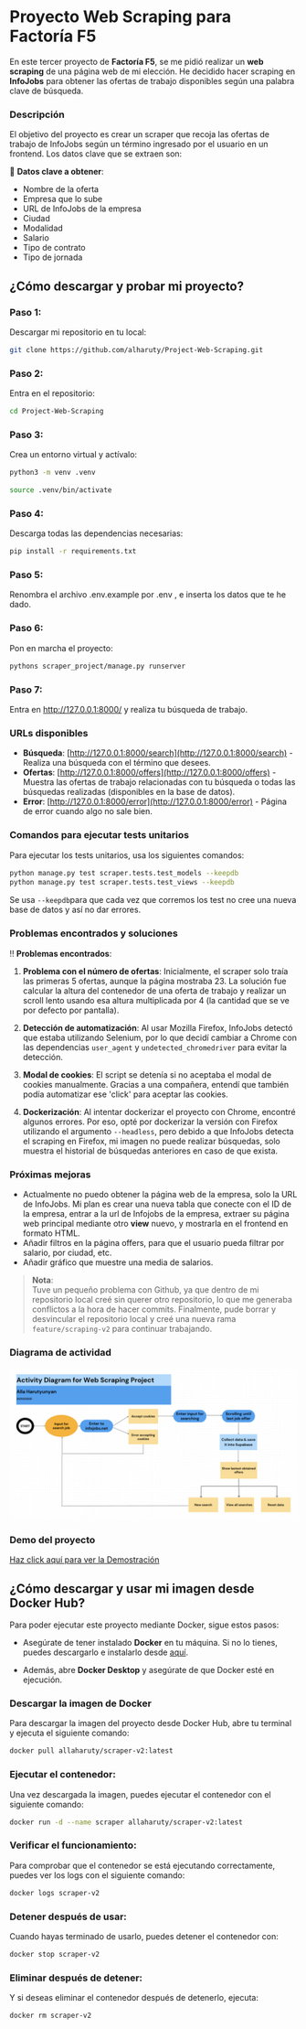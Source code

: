 # Proyecto Web Scraping para Factoría F5

En este tercer proyecto de **Factoría F5**, se me pidió realizar un **web scraping** de una página web de mi elección. He decidido hacer scraping en **InfoJobs** para obtener las ofertas de trabajo disponibles según una palabra clave de búsqueda.

### Descripción

El objetivo del proyecto es crear un scraper que recoja las ofertas de trabajo de InfoJobs según un término ingresado por el usuario en un frontend. Los datos clave que se extraen son:

🔹 **Datos clave a obtener**:
- Nombre de la oferta
- Empresa que lo sube
- URL de InfoJobs de la empresa
- Ciudad
- Modalidad
- Salario
- Tipo de contrato
- Tipo de jornada

## ¿Cómo descargar y probar mi proyecto?

### Paso 1:
Descargar mi repositorio en tu local:<br>
```bash
git clone https://github.com/alharuty/Project-Web-Scraping.git
```

### Paso 2:
Entra en el repositorio:<br>
```bash
cd Project-Web-Scraping
```

### Paso 3: 
Crea un entorno virtual y actívalo:<br>
```bash 
python3 -m venv .venv
```
```bash
source .venv/bin/activate
````

### Paso 4:
Descarga todas las dependencias necesarias:<br>
```bash
pip install -r requirements.txt
```

### Paso 5:
Renombra el archivo .env.example por .env , e inserta los datos que te he dado.

### Paso 6:
Pon en marcha el proyecto:<br>
```bash
pythons scraper_project/manage.py runserver
```

### Paso 7: 
Entra en http://127.0.0.1:8000/ y realiza tu búsqueda de trabajo.


### URLs disponibles

- **Búsqueda**: [http://127.0.0.1:8000/search](http://127.0.0.1:8000/search) - Realiza una búsqueda con el término que desees.
- **Ofertas**: [http://127.0.0.1:8000/offers](http://127.0.0.1:8000/offers) - Muestra las ofertas de trabajo relacionadas con tu búsqueda o todas las búsquedas realizadas (disponibles en la base de datos).
- **Error**: [http://127.0.0.1:8000/error](http://127.0.0.1:8000/error) - Página de error cuando algo no sale bien.

### Comandos para ejecutar tests unitarios

Para ejecutar los tests unitarios, usa los siguientes comandos:

```bash
python manage.py test scraper.tests.test_models --keepdb
python manage.py test scraper.tests.test_views --keepdb
```

Se usa ``--keepdb``para que cada vez que corremos los test no cree una nueva base de datos y así no dar errores.


### Problemas encontrados y soluciones

‼️ **Problemas encontrados**:
1. **Problema con el número de ofertas**: Inicialmente, el scraper solo traía las primeras 5 ofertas, aunque la página mostraba 23. La solución fue calcular la altura del contenedor de una oferta de trabajo y realizar un scroll lento usando esa altura multiplicada por 4 (la cantidad que se ve por defecto por pantalla).
   
2. **Detección de automatización**: Al usar Mozilla Firefox, InfoJobs detectó que estaba utilizando Selenium, por lo que decidí cambiar a Chrome con las dependencias `user_agent` y `undetected_chromedriver` para evitar la detección.

3. **Modal de cookies**: El script se detenía si no aceptaba el modal de cookies manualmente. Gracias a una compañera, entendí que también podía automatizar ese 'click' para aceptar las cookies.

4. **Dockerización**: Al intentar dockerizar el proyecto con Chrome, encontré algunos errores. Por eso, opté por dockerizar la versión con Firefox utilizando el argumento `--headless`, pero debido a que InfoJobs detecta el scraping en Firefox, mi imagen no puede realizar búsquedas, solo muestra el historial de búsquedas anteriores en caso de que exista.

### Próximas mejoras

- Actualmente no puedo obtener la página web de la empresa, solo la URL de InfoJobs. Mi plan es crear una nueva tabla que conecte con el ID de la empresa, entrar a la url de Infojobs de la empresa, extraer su página web principal mediante otro **view** nuevo, y mostrarla en el frontend en formato HTML.
- Añadir filtros en la página offers, para que el usuario pueda filtrar por salario, por ciudad, etc.
- Añadir gráfico que muestre una media de salarios.

> **Nota**:  
> Tuve un pequeño problema con Github, ya que dentro de mi repositorio local creé sin querer otro repositorio, lo que me generaba conflictos a la hora de hacer commits. Finalmente, pude borrar y desvincular el repositorio local y creé una nueva rama `feature/scraping-v2` para continuar trabajando.




### Diagrama de actividad

![Diagrama de actividad del proyecto](./images/Activity-Diagram-Web-Scraper.png)

### Demo del proyecto

[Haz click aquí para ver la Demostración](https://www.canva.com/design/DAGijP_bTMA/DbQRFCVzr6SFNPLYF_K7Jw/edit?utm_content=DAGijP_bTMA&utm_campaign=designshare&utm_medium=link2&utm_source=sharebutton)





## ¿Cómo descargar y usar mi imagen desde Docker Hub?

Para poder ejecutar este proyecto mediante Docker, sigue estos pasos:

- Asegúrate de tener instalado **Docker** en tu máquina. Si no lo tienes, puedes descargarlo e instalarlo desde [aquí](https://www.docker.com/get-started).

- Además, abre **Docker Desktop** y asegúrate de que Docker esté en ejecución.

### Descargar la imagen de Docker
Para descargar la imagen del proyecto desde Docker Hub, abre tu terminal y ejecuta el siguiente comando:

```bash
docker pull allaharuty/scraper-v2:latest
```

### Ejecutar el contenedor:
Una vez descargada la imagen, puedes ejecutar el contenedor con el siguiente comando:

```bash
docker run -d --name scraper allaharuty/scraper-v2:latest
```

### Verificar el funcionamiento:
Para comprobar que el contenedor se está ejecutando correctamente, puedes ver los logs con el siguiente comando:
```bash
docker logs scraper-v2
```

### Detener después de usar:
Cuando hayas terminado de usarlo, puedes detener el contenedor con:
```bash
docker stop scraper-v2
```

### Eliminar después de detener:
Y si deseas eliminar el contenedor después de detenerlo, ejecuta:
```bash
docker rm scraper-v2
```